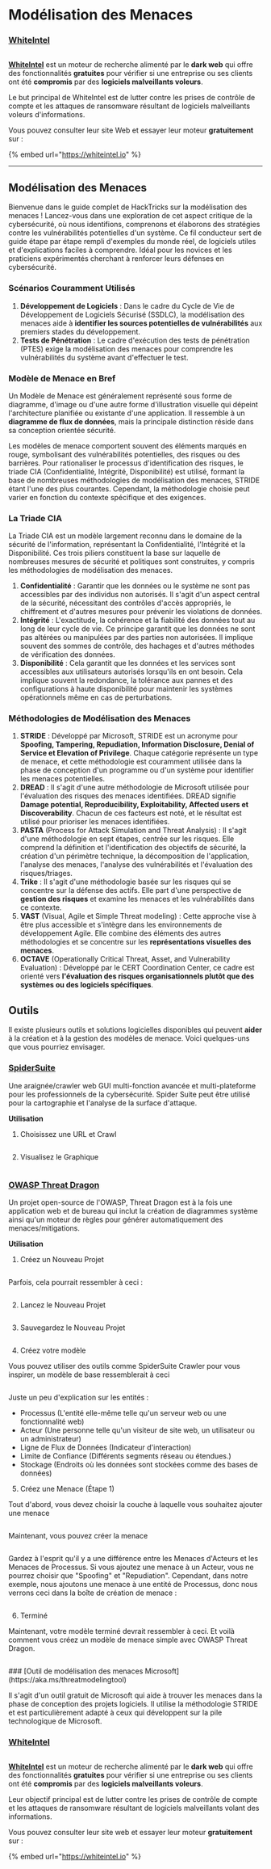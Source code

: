 # Modélisation des Menaces

### [WhiteIntel](https://whiteintel.io)

<figure><img src="../.gitbook/assets/image (1227).png" alt=""><figcaption></figcaption></figure>

[**WhiteIntel**](https://whiteintel.io) est un moteur de recherche alimenté par le **dark web** qui offre des fonctionnalités **gratuites** pour vérifier si une entreprise ou ses clients ont été **compromis** par des **logiciels malveillants voleurs**.

Le but principal de WhiteIntel est de lutter contre les prises de contrôle de compte et les attaques de ransomware résultant de logiciels malveillants voleurs d'informations.

Vous pouvez consulter leur site Web et essayer leur moteur **gratuitement** sur :

{% embed url="https://whiteintel.io" %}

***

## Modélisation des Menaces

Bienvenue dans le guide complet de HackTricks sur la modélisation des menaces ! Lancez-vous dans une exploration de cet aspect critique de la cybersécurité, où nous identifions, comprenons et élaborons des stratégies contre les vulnérabilités potentielles d'un système. Ce fil conducteur sert de guide étape par étape rempli d'exemples du monde réel, de logiciels utiles et d'explications faciles à comprendre. Idéal pour les novices et les praticiens expérimentés cherchant à renforcer leurs défenses en cybersécurité.

### Scénarios Couramment Utilisés

1. **Développement de Logiciels** : Dans le cadre du Cycle de Vie de Développement de Logiciels Sécurisé (SSDLC), la modélisation des menaces aide à **identifier les sources potentielles de vulnérabilités** aux premiers stades du développement.
2. **Tests de Pénétration** : Le cadre d'exécution des tests de pénétration (PTES) exige la modélisation des menaces pour comprendre les vulnérabilités du système avant d'effectuer le test.

### Modèle de Menace en Bref

Un Modèle de Menace est généralement représenté sous forme de diagramme, d'image ou d'une autre forme d'illustration visuelle qui dépeint l'architecture planifiée ou existante d'une application. Il ressemble à un **diagramme de flux de données**, mais la principale distinction réside dans sa conception orientée sécurité.

Les modèles de menace comportent souvent des éléments marqués en rouge, symbolisant des vulnérabilités potentielles, des risques ou des barrières. Pour rationaliser le processus d'identification des risques, le triade CIA (Confidentialité, Intégrité, Disponibilité) est utilisé, formant la base de nombreuses méthodologies de modélisation des menaces, STRIDE étant l'une des plus courantes. Cependant, la méthodologie choisie peut varier en fonction du contexte spécifique et des exigences.

### La Triade CIA

La Triade CIA est un modèle largement reconnu dans le domaine de la sécurité de l'information, représentant la Confidentialité, l'Intégrité et la Disponibilité. Ces trois piliers constituent la base sur laquelle de nombreuses mesures de sécurité et politiques sont construites, y compris les méthodologies de modélisation des menaces.

1. **Confidentialité** : Garantir que les données ou le système ne sont pas accessibles par des individus non autorisés. Il s'agit d'un aspect central de la sécurité, nécessitant des contrôles d'accès appropriés, le chiffrement et d'autres mesures pour prévenir les violations de données.
2. **Intégrité** : L'exactitude, la cohérence et la fiabilité des données tout au long de leur cycle de vie. Ce principe garantit que les données ne sont pas altérées ou manipulées par des parties non autorisées. Il implique souvent des sommes de contrôle, des hachages et d'autres méthodes de vérification des données.
3. **Disponibilité** : Cela garantit que les données et les services sont accessibles aux utilisateurs autorisés lorsqu'ils en ont besoin. Cela implique souvent la redondance, la tolérance aux pannes et des configurations à haute disponibilité pour maintenir les systèmes opérationnels même en cas de perturbations.

### Méthodologies de Modélisation des Menaces

1. **STRIDE** : Développé par Microsoft, STRIDE est un acronyme pour **Spoofing, Tampering, Repudiation, Information Disclosure, Denial of Service et Elevation of Privilege**. Chaque catégorie représente un type de menace, et cette méthodologie est couramment utilisée dans la phase de conception d'un programme ou d'un système pour identifier les menaces potentielles.
2. **DREAD** : Il s'agit d'une autre méthodologie de Microsoft utilisée pour l'évaluation des risques des menaces identifiées. DREAD signifie **Damage potential, Reproducibility, Exploitability, Affected users et Discoverability**. Chacun de ces facteurs est noté, et le résultat est utilisé pour prioriser les menaces identifiées.
3. **PASTA** (Process for Attack Simulation and Threat Analysis) : Il s'agit d'une méthodologie en sept étapes, centrée sur les risques. Elle comprend la définition et l'identification des objectifs de sécurité, la création d'un périmètre technique, la décomposition de l'application, l'analyse des menaces, l'analyse des vulnérabilités et l'évaluation des risques/triages.
4. **Trike** : Il s'agit d'une méthodologie basée sur les risques qui se concentre sur la défense des actifs. Elle part d'une perspective de **gestion des risques** et examine les menaces et les vulnérabilités dans ce contexte.
5. **VAST** (Visual, Agile et Simple Threat modeling) : Cette approche vise à être plus accessible et s'intègre dans les environnements de développement Agile. Elle combine des éléments des autres méthodologies et se concentre sur les **représentations visuelles des menaces**.
6. **OCTAVE** (Operationally Critical Threat, Asset, and Vulnerability Evaluation) : Développé par le CERT Coordination Center, ce cadre est orienté vers **l'évaluation des risques organisationnels plutôt que des systèmes ou des logiciels spécifiques**.

## Outils

Il existe plusieurs outils et solutions logicielles disponibles qui peuvent **aider** à la création et à la gestion des modèles de menace. Voici quelques-uns que vous pourriez envisager.

### [SpiderSuite](https://github.com/3nock/SpiderSuite)

Une araignée/crawler web GUI multi-fonction avancée et multi-plateforme pour les professionnels de la cybersécurité. Spider Suite peut être utilisé pour la cartographie et l'analyse de la surface d'attaque.

**Utilisation**

1. Choisissez une URL et Crawl

<figure><img src="../.gitbook/assets/threatmodel_spidersuite_1.png" alt=""><figcaption></figcaption></figure>

2. Visualisez le Graphique

<figure><img src="../.gitbook/assets/threatmodel_spidersuite_2.png" alt=""><figcaption></figcaption></figure>

### [OWASP Threat Dragon](https://github.com/OWASP/threat-dragon/releases)

Un projet open-source de l'OWASP, Threat Dragon est à la fois une application web et de bureau qui inclut la création de diagrammes système ainsi qu'un moteur de règles pour générer automatiquement des menaces/mitigations.

**Utilisation**

1. Créez un Nouveau Projet

<figure><img src="../.gitbook/assets/create_new_project_1.jpg" alt=""><figcaption></figcaption></figure>

Parfois, cela pourrait ressembler à ceci :

<figure><img src="../.gitbook/assets/1_threatmodel_create_project.jpg" alt=""><figcaption></figcaption></figure>

2. Lancez le Nouveau Projet

<figure><img src="../.gitbook/assets/launch_new_project_2.jpg" alt=""><figcaption></figcaption></figure>

3. Sauvegardez le Nouveau Projet

<figure><img src="../.gitbook/assets/save_new_project.jpg" alt=""><figcaption></figcaption></figure>

4. Créez votre modèle

Vous pouvez utiliser des outils comme SpiderSuite Crawler pour vous inspirer, un modèle de base ressemblerait à ceci

<figure><img src="../.gitbook/assets/0_basic_threat_model.jpg" alt=""><figcaption></figcaption></figure>

Juste un peu d'explication sur les entités :

* Processus (L'entité elle-même telle qu'un serveur web ou une fonctionnalité web)
* Acteur (Une personne telle qu'un visiteur de site web, un utilisateur ou un administrateur)
* Ligne de Flux de Données (Indicateur d'interaction)
* Limite de Confiance (Différents segments réseau ou étendues.)
* Stockage (Endroits où les données sont stockées comme des bases de données)

5. Créez une Menace (Étape 1)

Tout d'abord, vous devez choisir la couche à laquelle vous souhaitez ajouter une menace

<figure><img src="../.gitbook/assets/3_threatmodel_chose-threat-layer.jpg" alt=""><figcaption></figcaption></figure>

Maintenant, vous pouvez créer la menace

<figure><img src="../.gitbook/assets/4_threatmodel_create-threat.jpg" alt=""><figcaption></figcaption></figure>

Gardez à l'esprit qu'il y a une différence entre les Menaces d'Acteurs et les Menaces de Processus. Si vous ajoutez une menace à un Acteur, vous ne pourrez choisir que "Spoofing" et "Repudiation". Cependant, dans notre exemple, nous ajoutons une menace à une entité de Processus, donc nous verrons ceci dans la boîte de création de menace :

<figure><img src="../.gitbook/assets/2_threatmodel_type-option.jpg" alt=""><figcaption></figcaption></figure>

6. Terminé

Maintenant, votre modèle terminé devrait ressembler à ceci. Et voilà comment vous créez un modèle de menace simple avec OWASP Threat Dragon.

<figure><img src="../.gitbook/assets/threat_model_finished.jpg" alt=""><figcaption></figcaption></figure>
### [Outil de modélisation des menaces Microsoft](https://aka.ms/threatmodelingtool)

Il s'agit d'un outil gratuit de Microsoft qui aide à trouver les menaces dans la phase de conception des projets logiciels. Il utilise la méthodologie STRIDE et est particulièrement adapté à ceux qui développent sur la pile technologique de Microsoft.

### [WhiteIntel](https://whiteintel.io)

<figure><img src="../.gitbook/assets/image (1227).png" alt=""><figcaption></figcaption></figure>

[**WhiteIntel**](https://whiteintel.io) est un moteur de recherche alimenté par le **dark web** qui offre des fonctionnalités **gratuites** pour vérifier si une entreprise ou ses clients ont été **compromis** par des **logiciels malveillants voleurs**.

Leur objectif principal est de lutter contre les prises de contrôle de compte et les attaques de ransomware résultant de logiciels malveillants volant des informations.

Vous pouvez consulter leur site web et essayer leur moteur **gratuitement** sur :

{% embed url="https://whiteintel.io" %}
